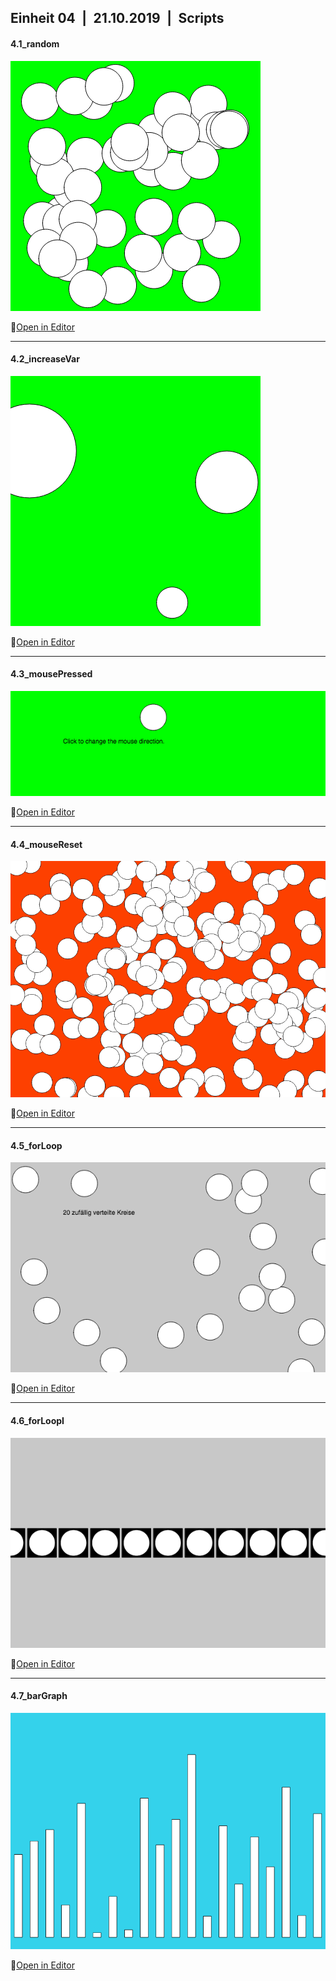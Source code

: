 ## Einheit 04&ensp;|&ensp;21.10.2019&ensp;|&ensp;Scripts

#### 4.1_random

![Image 4.1](media/4_1.png)

🔗[Open in Editor](https://editor.p5js.org/trych/sketches/E2KQrMXFa)

---

#### 4.2_increaseVar

![Image 4.2](media/4_2.png)

🔗[Open in Editor](https://editor.p5js.org/trych/sketches/FNUgEcELM)

---

#### 4.3_mousePressed

![Image 4.3](media/4_3.png)

🔗[Open in Editor](https://editor.p5js.org/trych/sketches/31Bgh68VF)

---

#### 4.4_mouseReset

![Image 4.4](media/4_4.png)

🔗[Open in Editor](https://editor.p5js.org/trych/sketches/-6jjHbB2t)

---

#### 4.5_forLoop

![Image 4.5](media/4_5.png)

🔗[Open in Editor](https://editor.p5js.org/trych/sketches/-wMM58W3F)

---

#### 4.6_forLoopI

![Image 4.6](media/4_6.png)

🔗[Open in Editor](https://editor.p5js.org/trych/sketches/VANZzLjNi)

---

#### 4.7_barGraph

![Image 4.7](media/4_7.png)

🔗[Open in Editor](https://editor.p5js.org/trych/sketches/4sd6Q_mXW)
